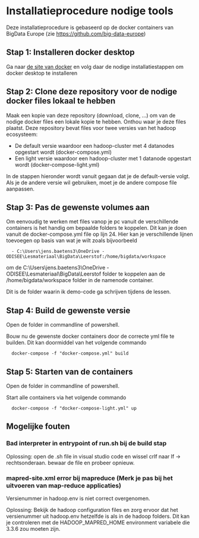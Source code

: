 # Installatieprocedure nodige tools

Deze installatieprocedure is gebaseerd op de docker containers van BigData Europe (zie https://github.com/big-data-europe)

## Stap 1: Installeren docker desktop

Ga naar [de site van docker](https://www.docker.com/products/docker-desktop/) en volg daar de nodige installatiestappen om docker desktop te installeren

## Stap 2: Clone deze repository voor de nodige docker files lokaal te hebben

Maak een kopie van deze repository (download, clone, ...) om van de nodige docker files een lokale kopie te hebben. Onthou waar je deze files plaatst.
Deze repository bevat files voor twee versies van het hadoop ecosysteem:
- De default versie waardoor een hadoop-cluster met 4 datanodes opgestart wordt (docker-compose.yml)
- Een light versie waardoor een hadoop-cluster met 1 datanode opgestart wordt (docker-compose-light.yml)

In de stappen hieronder wordt vanuit gegaan dat je de default-versie volgt. Als je de andere versie wil gebruiken, moet je de andere compose file aanpassen.

## Stap 3: Pas de gewenste volumes aan

Om eenvoudig te werken met files vanop je pc vanuit de verschillende containers is het handig om bepaalde folders te koppelen.
Dit kan je doen vanuit de docker-compose.yml file op lijn 24.
Hier kan je verschillende lijnen toevoegen op basis van wat je wilt zoals bijvoorbeeld
````
  - C:\Users\jens.baetens3\OneDrive - ODISEE\Lesmateriaal\BigData\Leerstof:/home/bigdata/workspace
````
om de C:\Users\jens.baetens3\OneDrive - ODISEE\Lesmateriaal\BigData\Leerstof folder te koppelen aan de /home/bigdata/workspace folder in de namenode container.

Dit is de folder waarin ik demo-code ga schrijven tijdens de lessen.

## Stap 4: Build de gewenste versie

Open de folder in commandline of powershell.

Bouw nu de gewenste docker containers door de correcte yml file te builden.
Dit kan doormiddel van het volgende commando
````
  docker-compose -f "docker-compose.yml" build
````

## Stap 5: Starten van de containers

Open de folder in commandline of powershell.

Start alle containers via het volgende commando
````
  docker-compose -f "docker-compose-light.yml" up
````

## Mogelijke fouten

### Bad interpreter in entrypoint of run.sh bij de build stap

Oplossing: open de .sh file in visual studio code en wissel crlf naar lf -> rechtsonderaan. bewaar de file en probeer opnieuw.

### mapred-site.xml error bij mapreduce (Merk je pas bij het uitvoeren van map-reduce applicaties)

Versienummer in hadoop.env is niet correct overgenomen.

Oplossing: Bekijk de hadoop configuration files en zorg ervoor dat het versienummer uit hadoop.env hetzelfde is als in de hadoop folders.
Dit kan je controleren met de HADOOP_MAPRED_HOME environment variabele die 3.3.6 zou moeten zijn.
